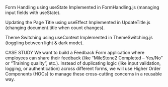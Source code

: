 
Form Handling using useState
Implemented in FormHandling.js (managing input fields with useState).

Updating the Page Title using useEffect
Implemented in UpdateTitle.js (changing document.title when count changes).

Theme Switching using useContext
Implemented in ThemeSwitching.js (toggling between light & dark mode).

CASE STUDY
We want to build a Feedback Form application where employees can share their feedback (like
“MileStone2 Completed – Yes/No” or “Training quality”, etc.).
Instead of duplicating logic (like input validation, logging, or authentication) across different forms,
we will use Higher Order Components (HOCs) to manage these cross-cutting concerns in a
reusable way.
